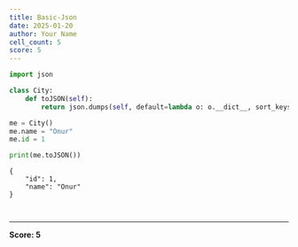 ```yaml
---
title: Basic-Json
date: 2025-01-20
author: Your Name
cell_count: 5
score: 5
---
```


```python
import json
```


```python
class City:
    def toJSON(self):
        return json.dumps(self, default=lambda o: o.__dict__, sort_keys=True, indent=4)
```


```python
me = City()
me.name = "Onur"
me.id = 1

print(me.toJSON()) 
```

    {
        "id": 1,
        "name": "Onur"
    }



```python

```


```python

```


---
**Score: 5**
